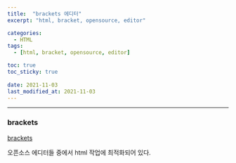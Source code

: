 ```yaml
---
title:  "brackets 에디터"
excerpt: "html, bracket, opensource, editor"

categories:
  - HTML
tags:
  - [html, bracket, opensource, editor]

toc: true
toc_sticky: true
 
date: 2021-11-03 
last_modified_at: 2021-11-03
---  
```


***

### brackets  

<a href="http://brackets.io/">brackets</a>  

오픈소스 에디터들 중에서 html 작업에 최적화되어 있다.  
